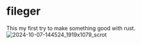 # fileger
This my first try to make something good with rust.
![2024-10-07-144524_1919x1079_scrot](https://github.com/user-attachments/assets/2090d9a7-4e30-4924-a79c-a95620417b25)
